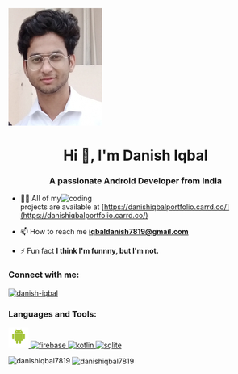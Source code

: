 ![logo](https://github.com/Danishiqbal7819/Danishiqbal7819/blob/main/IDPic.jpg)
<h1 align="center">Hi 👋, I'm Danish Iqbal</h1>
<h3 align="center">A passionate Android Developer from India</h3>

<img  align="right"  alt="coding" width="400" src="https://user-images.githubusercontent.com/55389276/140866485-8fb1c876-9a8f-4d6a-98dc-08c4981eaf70.gif">

- 👨‍💻 All of my projects are available at [https://danishiqbalportfolio.carrd.co/](https://danishiqbalportfolio.carrd.co/)

- 📫 How to reach me **iqbaldanish7819@gmail.com**

- ⚡ Fun fact **I think I'm funnny, but I'm not.**

<h3 align="left">Connect with me:</h3>
<p align="left">
<a href="https://linkedin.com/in/danish-iqbal" target="blank"><img align="center" src="https://raw.githubusercontent.com/rahuldkjain/github-profile-readme-generator/master/src/images/icons/Social/linked-in-alt.svg" alt="danish-iqbal" height="30" width="40" /></a>
</p>

<h3 align="left">Languages and Tools:</h3>
<p align="left"> <a href="https://developer.android.com" target="_blank" rel="noreferrer"> <img src="https://raw.githubusercontent.com/devicons/devicon/master/icons/android/android-original-wordmark.svg" alt="android" width="40" height="40"/> </a> <a href="https://firebase.google.com/" target="_blank" rel="noreferrer"> <img src="https://www.vectorlogo.zone/logos/firebase/firebase-icon.svg" alt="firebase" width="40" height="40"/> </a> <a href="https://kotlinlang.org" target="_blank" rel="noreferrer"> <img src="https://www.vectorlogo.zone/logos/kotlinlang/kotlinlang-icon.svg" alt="kotlin" width="40" height="40"/> </a> <a href="https://www.sqlite.org/" target="_blank" rel="noreferrer"> <img src="https://www.vectorlogo.zone/logos/sqlite/sqlite-icon.svg" alt="sqlite" width="40" height="40"/> </a> </p>

<p><img align="left" src="https://github-readme-stats.vercel.app/api/top-langs?username=danishiqbal7819&show_icons=true&locale=en&layout=compact" alt="danishiqbal7819" /></p>

<p>&nbsp;<img align="center" src="https://github-readme-stats.vercel.app/api?username=danishiqbal7819&show_icons=true&locale=en" alt="danishiqbal7819" /></p>
